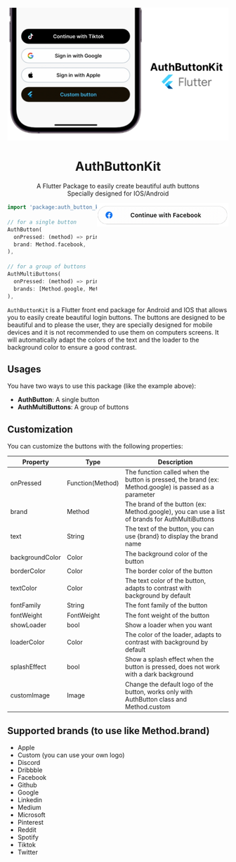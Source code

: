 <p align="center">
    <a href="https://github.com/LeRomino/AuthButtonKit"><img width="700" src="https://github.com/LeRomino/AuthButtonKit/blob/main/assets/preview/example.jpg?raw=true" alt="Example of AuthButtonKit"></a>
</p>

<h1 align="center">
    AuthButtonKit
</h1>

<p align="center">
    A Flutter Package to easily create beautiful auth buttons
    <br/>
    Specially designed for IOS/Android
</p>

<img align="right" width="300" src="https://github.com/LeRomino/AuthButtonKit/blob/main/assets/preview/facebook.png?raw=true" alt="Example of Facebook button">

```dart
import 'package:auth_button_kit/auth_button_kit.dart';

// for a single button
AuthButton(
  onPressed: (method) => print('you pressed $method'),
  brand: Method.facebook,
),

// for a group of buttons
AuthMultiButtons(
  onPressed: (method) => print('you pressed $method'),
  brands: [Method.google, Method.apple],
),
```

```AuthButtonKit``` is a Flutter front end package for Android and IOS that allows you to easily create beautiful login buttons.
The buttons are designed to be beautiful and to please the user, they are specially designed for mobile devices and it is not recommended to use them on computers screens.
It will automatically adapt the colors of the text and the loader to the background color to ensure a good contrast.

## Usages

You have two ways to use this package (like the example above):

- **AuthButton**: A single button
- **AuthMultiButtons**: A group of buttons

## Customization

You can customize the buttons with the following properties:

| Property | Type | Description |
| --- | --- | --- |
| onPressed | Function(Method) | The function called when the button is pressed, the brand (ex: Method.google) is passed as a parameter |
| brand | Method | The brand of the button (ex: Method.google), you can use a list of brands for AuthMultiButtons |
| text | String | The text of the button, you can use {brand} to display the brand name |
| backgroundColor | Color | The background color of the button |
| borderColor | Color | The border color of the button |
| textColor | Color | The text color of the button, adapts to contrast with background by default |
| fontFamily | String | The font family of the button |
| fontWeight | FontWeight | The font weight of the button |
| showLoader | bool | Show a loader when you want |
| loaderColor | Color | The color of the loader, adapts to contrast with background by default |
| splashEffect | bool | Show a splash effect when the button is pressed, does not work with a dark background |
| customImage | Image | Change the default logo of the button, works only with AuthButton class and Method.custom |

## Supported brands (to use like Method.brand)

- Apple
- Custom (you can use your own logo)
- Discord
- Dribbble
- Facebook
- Github
- Google
- Linkedin
- Medium
- Microsoft
- Pinterest
- Reddit
- Spotify
- Tiktok
- Twitter